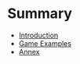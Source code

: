 # Summary

- [Introduction](./01-introduction.md)
- [Game Examples](./02-game-examples.md)
- [Annex](./03-annex.md)
